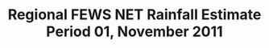 ---
title: Regional FEWS NET Rainfall Estimate Period 01, November 2011
categories: 
    - data
geography: regional
partner: fews
cat: remote
year: 2012
layer: fews-net.sahel-fewsnet-rfe-period11111,devseed.sahel-africa-borders-land  
api:
embed:
source: <a href="http://fews.net">FEWS NET</a>     
license: Public Domain
updated: 3/28/12
description: This layer depicts the dekadal (10-day) rainfall estimate (RFE) based on RFE 2.0 algorithm and interpolation method produced by National Oceanic and Atmospheric Administration's (NOAA) Climate Prediction Center. Daily rainfall estimates are summed to produce dekadal totals. Additional information about RFE 2.0 can be found on the [African Rainfall Estimates data page](http://www.cpc.ncep.noaa.gov/products/fews/rfe.shtml). 
downloads:
    - type: geotiff
      link: http://dl.dropbox.com/u/72717685/fewsnet-rfe-period11111.zip
---